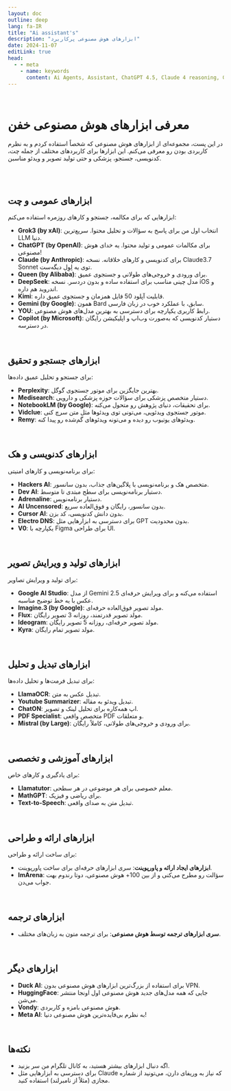 ```yaml
---
layout: doc
outline: deep
lang: fa-IR
title: "Ai assistant's"
description: "ابزارهای هوش مصنوعی پرکاربرد"
date: 2024-11-07
editLink: true
head:
  - - meta
    - name: keywords
      content: Ai Agents, Assistant, ChatGPT 4.5, Claude 4 reasoning, Grok 3, Gemini 2.5 series, DeepSeek
---
```


<br/> 

# معرفی ابزارهای هوش مصنوعی خفن  

در این پست، مجموعه‌ای از ابزارهای هوش مصنوعی که شخصاً استفاده کردم و به نظرم کاربردی بودن رو معرفی می‌کنم. این ابزارها برای کاربردهای مختلف از جمله چت، کدنویسی، جستجو، پزشکی و حتی تولید تصویر و ویدئو مناسبن.  

<br><br/>  

## ابزارهای عمومی و چت

ابزارهایی که برای مکالمه، جستجو و کارهای روزمره استفاده می‌کنم:  
- **Grok3 (by xAI)**: انتخاب اول من برای پاسخ به سؤالات و تحلیل محتوا. سریع‌ترین LLM دنیا.
- **ChatGPT (by OpenAI)**: برای مکالمات عمومی و تولید محتوا. یه خدای هوش مصنوعی!
- **Claude (by Anthropic)**: برای کدنویسی و کارهای خلاقانه. نسخه Claude3.7 Sonnet توی یه لِوِل دیگه‌ست.
- **Queen (by Alibaba)**: برای ورودی و خروجی‌های طولانی و جستجوی عمیق.
- **DeepSeek**: مدل چینی مناسب برای استفاده ساده و بدون دردسر. نسخه iOS و اندروید هم داره.
- **Kimi**: قابلیت آپلود 50 فایل همزمان و جستجوی عمیق داره.
- **Gemini (by Google)**: همون Bard سابق، با عملکرد خوب در زبان فارسی.
- **YOU**: رابط کاربری یکپارچه برای دسترسی به بهترین مدل‌های هوش مصنوعی.
- **Copilot (by Microsoft)**: دستیار کدنویسی که به‌صورت وب‌اپ و اپلیکیشن رایگان در دسترسه.

<br/>  

## ابزارهای جستجو و تحقیق

برای جستجو و تحلیل عمیق داده‌ها:  
- **Perplexity**: بهترین جایگزین برای موتور جستجوی گوگل.
- **Medisearch**: دستیار متخصص پزشکی برای سؤالات حوزه پزشکی و دارویی.
- **NotebookLM (by Google)**: برای تحقیقات، دنیای پژوهش رو متحول می‌کنه.
- **Vidclue**: موتور جستجوی ویدئویی، می‌تونی توی ویدئوها مثل متن سرچ کنی.
- **Remy**: ویدئوهای یوتیوب رو دیده و می‌تونه ویدئوهای گم‌شده رو پیدا کنه.

<br/>  

## ابزارهای کدنویسی و هک

برای برنامه‌نویسی و کارهای امنیتی:  
- **Hackers AI**: متخصص هک و برنامه‌نویسی با پلاگین‌های جذاب، بدون سانسور.
- **Dev AI**: دستیار برنامه‌نویسی برای سطح مبتدی تا متوسط.
- **Adrenaline**: دستیار برنامه‌نویس.
- **AI Uncensored**: بدون سانسور، رایگان و فوق‌العاده سریع.
- **Cursor AI**: بدون دانش کدنویسی، کد بزن.
- **Electro DNS**: برای دسترسی به ابزارهایی مثل GPT بدون محدودیت.
- **V0**: یکپارچه با Figma برای طراحی UI.

<br/>  

## ابزارهای تولید و ویرایش تصویر

برای تولید و ویرایش تصاویر:  
- **Google AI Studio**: از مدل Gemini 2.5 استفاده می‌کنه و برای ویرایش حرفه‌ای عکس با یه خط توضیح مناسبه.
- **Imagine.3 (by Google)**: مولد تصویر فوق‌العاده حرفه‌ای.
- **Flux**: مولد تصویر قدرتمند، روزانه 3 تصویر رایگان.
- **Ideogram**: مولد تصویر حرفه‌ای، روزانه 5 تصویر رایگان.
- **Kyra**: مولد تصویر تمام رایگان.

<br/>  

## ابزارهای تبدیل و تحلیل

برای تبدیل فرمت‌ها و تحلیل داده‌ها:    
- **LlamaOCR**: تبدیل عکس به متن.
- **Youtube Summarizer**: تبدیل ویدئو به مقاله.
- **ChatON**: اپ همه‌کاره برای تحلیل لینک و تصویر.
- **PDF Specialist**: متخصص واقعی PDF و متعلقات.
- **Mistral (by Large)**: برای ورودی و خروجی‌های طولانی، کاملاً رایگان.

<br/>  

## ابزارهای آموزشی و تخصصی

برای یادگیری و کارهای خاص: 
- **Llamatutor**: معلم خصوصی برای هر موضوعی در هر سطحی.
- **MathGPT**: برای ریاضی و فیزیک.
- **Text-to-Speech**: تبدیل متن به صدای واقعی.

<br/>  

## ابزارهای ارائه و طراحی

برای ساخت ارائه و طراحی:  
- **ابزارهای ایجاد ارائه و پاورپوینت**: سری ابزارهای حرفه‌ای برای ساخت پاورپوینت.
- **ImArena**: سؤالت رو مطرح می‌کنی و از بین 100+ هوش مصنوعی، دوتا رندوم بهت جواب می‌دن.

<br/> 

## ابزارهای ترجمه

- **سری ابزارهای ترجمه توسط هوش مصنوعی**: برای ترجمه متون به زبان‌های مختلف.

<br/>  

## ابزارهای دیگر

- **Duck AI**: برای استفاده از بزرگ‌ترین ابزارهای هوش مصنوعی بدون VPN.
- **HuggingFace**: جایی که همه مدل‌های جدید هوش مصنوعی اول اونجا منتشر می‌شن.
- **Vondy**: هوش مصنوعی بامزه و کاربردی.
- **Meta AI**: به نظرم بی‌فایده‌ترین هوش مصنوعی دنیا!

<br/>  

## نکته‌ها  

- اگه دنبال ابزارهای بیشتر هستید، به کانال تلگرام من سر بزنید.  
- برای دسترسی به ابزارهایی مثل Claude که نیاز به وریفای دارن، می‌تونید از شماره مجازی (مثلاً از نامبرلند) استفاده کنید.
